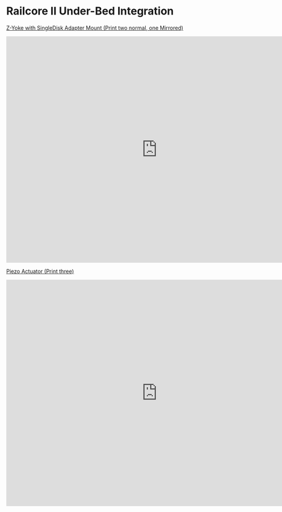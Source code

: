 # Railcore II Under-Bed Integration

[Z-Yoke with SingleDisk Adapter Mount (Print two normal, one Mirrored)](https://a360.co/39bEYqz)

<iframe src="https://myhub.autodesk360.com/ue2a1207a/shares/public/SH56a43QTfd62c1cd968948948e61efc573f?mode=embed" width="800" height="600" allowfullscreen="true" webkitallowfullscreen="true" mozallowfullscreen="true"  frameborder="0"></iframe>

[Piezo Actuator (Print three)](https://a360.co/3jONl0U)

<iframe src="https://myhub.autodesk360.com/ue2a1207a/shares/public/SH56a43QTfd62c1cd9684aaf989e53438af7?mode=embed" width="800" height="600" allowfullscreen="true" webkitallowfullscreen="true" mozallowfullscreen="true"  frameborder="0"></iframe>